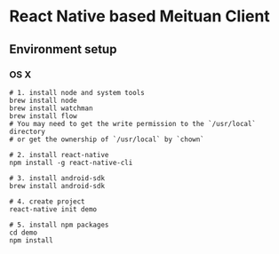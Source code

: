 # React Native based Meituan Client

## Environment setup

### OS X

``` shell
# 1. install node and system tools
brew install node
brew install watchman
brew install flow
# You may need to get the write permission to the `/usr/local` directory
# or get the ownership of `/usr/local` by `chown`

# 2. install react-native
npm install -g react-native-cli

# 3. install android-sdk
brew install android-sdk

# 4. create project
react-native init demo

# 5. install npm packages
cd demo
npm install
```
